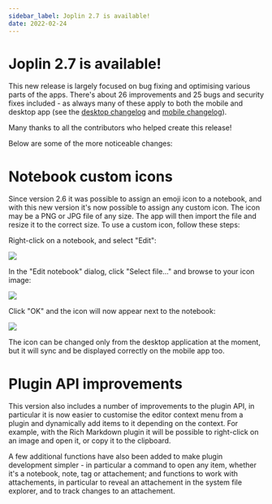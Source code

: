 ```yaml
---
sidebar_label: Joplin 2.7 is available!
date: 2022-02-24
---
```


# Joplin 2.7 is available!

This new release is largely focused on bug fixing and optimising various parts of the apps. There's about 26 improvements and 25 bugs and security fixes included - as always many of these apply to both the mobile and desktop app (see the [desktop changelog](https://joplinapp.org/changelog/) and [mobile changelog](https://joplinapp.org/changelog_android/)).

Many thanks to all the contributors who helped create this release!

Below are some of the more noticeable changes:

# Notebook custom icons

Since version 2.6 it was possible to assign an emoji icon to a notebook, and with this new version it's now possible to assign any custom icon. The icon may be a PNG or JPG file of any size. The app will then import the file and resize it to the correct size. To use a custom icon, follow these steps:

Right-click on a notebook, and select "Edit":

![](https://raw.githubusercontent.com/laurent22/joplin/dev/Assets/WebsiteAssets/images/news/20220224-edit-notebook.png)

In the "Edit notebook" dialog, click "Select file..." and browse to your icon image:

![](https://raw.githubusercontent.com/laurent22/joplin/dev/Assets/WebsiteAssets/images/news/20220224-edit-dialog.png)

Click "OK" and the icon will now appear next to the notebook:

![](https://raw.githubusercontent.com/laurent22/joplin/dev/Assets/WebsiteAssets/images/news/20220224-notebook-icon.png)

The icon can be changed only from the desktop application at the moment, but it will sync and be displayed correctly on the mobile app too.

# Plugin API improvements

This version also includes a number of improvements to the plugin API, in particular it is now easier to customise the editor context menu from a plugin and dynamically add items to it depending on the context. For example, with the Rich Markdown plugin it will be possible to right-click on an image and open it, or copy it to the clipboard.

A few additional functions have also been added to make plugin development simpler - in particular a command to open any item, whether it's a notebook, note, tag or attachement; and functions to work with attachements, in particular to reveal an attachement in the system file explorer, and to track changes to an attachement.